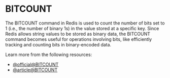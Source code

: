 # BITCOUNT

The BITCOUNT command in Redis is used to count the number of bits set to 1 (i.e., the number of binary 1s) in the value stored at a specific key. Since Redis allows string values to be stored as binary data, the BITCOUNT command becomes useful for operations involving bits, like efficiently tracking and counting bits in binary-encoded data.

Learn more from the following resources:

- [@official@BITCOUNT](https://redis.io/docs/latest/commands/bitcount/)
- [@article@BITCOUNT](https://upstash.com/docs/redis/sdks/ts/commands/bitmap/bitcount)
